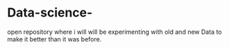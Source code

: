# Data-science-
open repository where i will will be experimenting with old and new Data to make it better than it was before. 
